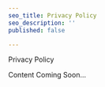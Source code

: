 ```yaml
---
seo_title: Privacy Policy
seo_description: ''
published: false

---
```

Privacy Policy

Content Coming Soon...